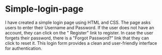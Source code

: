 # Simple-login-page


I have created a simple login page using HTML and CSS. The page asks users to enter their Username and Password.
If the user does not have an account, they can click on the " Register" link to register.
In case the user forgets their password, there is a "Forgot Password?" link that they can click to reset it.
This login form provides a clean and user-friendly interface for authentication.

